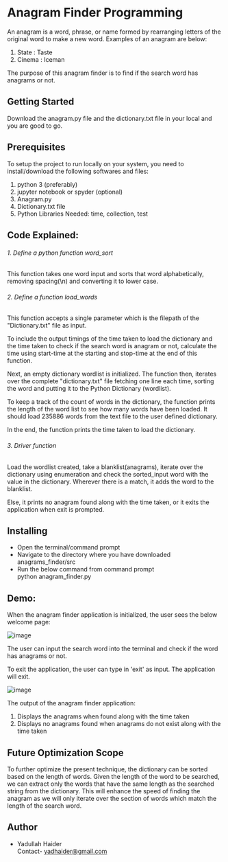 # **Anagram Finder Programming**

An anagram is a word, phrase, or name formed by rearranging letters of the original word to make a new word. Examples of an anagram are below:

1. State : Taste
2. Cinema : Iceman

The purpose of this anagram finder is to find if the search word has anagrams or not.

## Getting Started

Download the anagram.py file and the dictionary.txt file in your local and you are good to go.

## Prerequisites

To setup the project to run locally on your system, you need to install/download the following softwares and files:
1. python 3 (preferably)<br/>
2. jupyter notebook or spyder (optional)<br/>
3. Anagram.py
4. Dictionary.txt file<br/>
5. Python Libraries Needed: time, collection, test <br/>

## Code Explained:
###### 1. Define a python function word_sort<br/>
This function takes one word input and sorts that word alphabetically, removing spacing(\n) and converting it to lower case.<br/>

###### 2. Define a function load_words<br/>
This function accepts a single parameter which is the filepath of the "Dictionary.txt" file as input.<br/>

To include the output timings of the time taken to load the dictionary and the time taken to check if the search word is anagram or not, calculate the time using start-time at the starting and stop-time at the end of this function.<br/>

Next, an empty dictionary wordlist is initialized. The function then, iterates over the complete "dictionary.txt" file fetching one line each time, sorting the word and putting it to the Python Dictionary (wordlist).<br/>

To keep a track of the count of words in the dictionary, the function prints the length of the word list to see how many words have been loaded. It should load 235886 words from the text file to the user defined dictionary.<br/>

In the end, the function prints the time taken to load the dictionary.<br/>

###### 3. Driver function<br/>
Load the wordlist created, take a blanklist(anagrams), iterate over the dictionary using enumeration and check the sorted_input word with the
value in the dictionary. Wherever there is a match, it adds the word to the blanklist. 

Else, it prints no anagram found along with the time taken, or it exits the application when exit is prompted. <br/>

## Installing

- Open the terminal/command prompt
- Navigate to the directory where you have downloaded anagrams_finder/src
- Run the below command from command prompt<br/>
    python anagram_finder.py <br/>

## Demo:

When the anagram finder application is initialized, the user sees the below welcome page: <br/>

![image](https://user-images.githubusercontent.com/66070119/92318733-3b96cd80-efd6-11ea-955c-0b705217bf6e.png) <br/>

The user can input the search word into the terminal and check if the word has anagrams or not. <br/>

To exit the application, the user can type in 'exit' as input. The application will exit. 

![image](https://user-images.githubusercontent.com/66070119/92318810-2b332280-efd7-11ea-99c7-7ac39a7e4efc.png) <br/>

The output of the anagram finder application:

1. Displays the anagrams when found along with the time taken
2. Displays no anagrams found when anagrams do not exist along with the time taken

## Future Optimization Scope
To further optimize the present technique, the dictionary can be sorted based on the length of words. Given the length of the word to be searched, we can extract only the words that have the same length as the searched string from the dictionary. This will enhance the speed of finding the anagram as we will only iterate over the section of words which match the length of the search word.

## Author

- Yadullah Haider <br/>
    Contact- yadhaider@gmail.com

